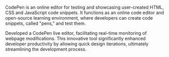 CodePen is an online editor for testing and showcasing user-created HTML, CSS and JavaScript code snippets. It functions as an online code editor and open-source learning environment, where developers can create code snippets, called "pens," and test them.

Developed a CodePen live editor, facilitating real-time monitoring of webpage modifications. This innovative tool significantly enhanced developer productivity by allowing quick design iterations, ultimately streamlining the development process.
